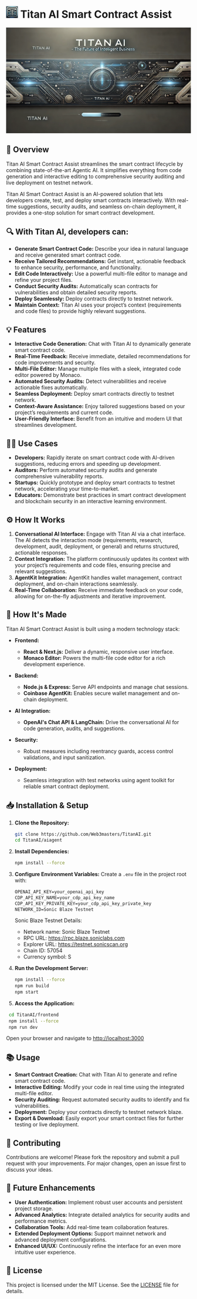 # ![🤖](./frontend/public/favicon-32x32.png) Titan AI Smart Contract Assist


![Titan AI Smart Contract Assist](./frontend/public/titan-ai-hero.webp)

## 📖 Overview

Titan AI Smart Contract Assist streamlines the smart contract lifecycle by combining state-of-the-art Agentic AI. It simplifies everything from code generation and interactive editing to comprehensive security auditing and live deployment on testnet network.

Titan AI Smart Contract Assist is an AI-powered solution that lets developers create, test, and deploy smart contracts interactively. With real-time suggestions, security audits, and seamless on-chain deployment, it provides a one-stop solution for smart contract development.


## 🔍 With Titan AI, developers can:

- **Generate Smart Contract Code:** Describe your idea in natural language and receive generated smart contract code.
- **Receive Tailored Recommendations:** Get instant, actionable feedback to enhance security, performance, and functionality.
- **Edit Code Interactively:** Use a powerful multi-file editor to manage and refine your project files.
- **Conduct Security Audits:** Automatically scan contracts for vulnerabilities and obtain detailed security reports.
- **Deploy Seamlessly:** Deploy contracts directly to testnet network.
- **Maintain Context:** Titan AI uses your project’s context (requirements and code files) to provide highly relevant suggestions.

## 💡 Features

- **Interactive Code Generation:** Chat with Titan AI to dynamically generate smart contract code.
- **Real-Time Feedback:** Receive immediate, detailed recommendations for code improvements and security.
- **Multi-File Editor:** Manage multiple files with a sleek, integrated code editor powered by Monaco.
- **Automated Security Audits:** Detect vulnerabilities and receive actionable fixes automatically.
- **Seamless Deployment:** Deploy smart contracts directly to testnet network.
- **Context-Aware Assistance:** Enjoy tailored suggestions based on your project’s requirements and current code.
- **User-Friendly Interface:** Benefit from an intuitive and modern UI that streamlines development.

## 👨‍💻 Use Cases

- **Developers:** Rapidly iterate on smart contract code with AI-driven suggestions, reducing errors and speeding up development.
- **Auditors:** Perform automated security audits and generate comprehensive vulnerability reports.
- **Startups:** Quickly prototype and deploy smart contracts to testnet network, accelerating your time-to-market.
- **Educators:** Demonstrate best practices in smart contract development and blockchain security in an interactive learning environment.

## ⚙️ How It Works

1. **Conversational AI Interface:** Engage with Titan AI via a chat interface. The AI detects the interaction mode (requirements, research, development, audit, deployment, or general) and returns structured, actionable responses.
2. **Context Integration:** The platform continuously updates its context with your project’s requirements and code files, ensuring precise and relevant suggestions.
3. **AgentKit Integration:** AgentKit handles wallet management, contract deployment, and on-chain interactions seamlessly.
4. **Real-Time Collaboration:** Receive immediate feedback on your code, allowing for on-the-fly adjustments and iterative improvement.

## 🔧 How It's Made

Titan AI Smart Contract Assist is built using a modern technology stack:

- **Frontend:**
  - **React & Next.js:** Deliver a dynamic, responsive user interface.
  - **Monaco Editor:** Powers the multi-file code editor for a rich development experience.

- **Backend:**
  - **Node.js & Express:** Serve API endpoints and manage chat sessions.
  - **Coinbase AgentKit:** Enables secure wallet management and on-chain deployment.

- **AI Integration:**
  - **OpenAI's Chat API & LangChain:** Drive the conversational AI for code generation, audits, and suggestions.

- **Security:**
  - Robust measures including reentrancy guards, access control validations, and input sanitization.

- **Deployment:**
  - Seamless integration with test networks using agent toolkit for reliable smart contract deployment.

## 📥 Installation & Setup

1. **Clone the Repository:**
   ```bash
   git clone https://github.com/Web3masters/TitanAI.git
   cd TitanAI/aiagent
   ```
2. **Install Dependencies:**
   ```bash
   npm install --force
   ```
3. **Configure Environment Variables:**
   Create a `.env` file in the project root with:
   ```env
   OPENAI_API_KEY=your_openai_api_key
   CDP_API_KEY_NAME=your_cdp_api_key_name
   CDP_API_KEY_PRIVATE_KEY=your_cdp_api_key_private_key
   NETWORK_ID=Sonic Blaze Testnet
   ```
   
   Sonic Blaze Testnet Details:
   - Network name: Sonic Blaze Testnet
   - RPC URL: https://rpc.blaze.soniclabs.com
   - Explorer URL: https://testnet.sonicscan.org
   - Chain ID: 57054
   - Currency symbol: S
   
4. **Run the Development Server:**
   ```bash
   npm install --force
   npm run build
   npm start
   ```
5. **Access the Application:**
  ```bash
   cd TitanAI/frontend
   npm install --force
   npm run dev
   ```

   Open your browser and navigate to [http://localhost:3000](http://localhost:3000)


## 📚 Usage

- **Smart Contract Creation:** Chat with Titan AI to generate and refine smart contract code.
- **Interactive Editing:** Modify your code in real time using the integrated multi-file editor.
- **Security Auditing:** Request automated security audits to identify and fix vulnerabilities.
- **Deployment:** Deploy your contracts directly to testnet network blaze.
- **Export & Download:** Easily export your smart contract files for further testing or live deployment.

## 🤝 Contributing

Contributions are welcome! Please fork the repository and submit a pull request with your improvements. For major changes, open an issue first to discuss your ideas.

## 🚀 Future Enhancements

- **User Authentication:** Implement robust user accounts and persistent project storage.
- **Advanced Analytics:** Integrate detailed analytics for security audits and performance metrics.
- **Collaboration Tools:** Add real-time team collaboration features.
- **Extended Deployment Options:** Support mainnet network and advanced deployment configurations.
- **Enhanced UI/UX:** Continuously refine the interface for an even more intuitive user experience.

## 📄 License

This project is licensed under the MIT License. See the [LICENSE](./LICENSE) file for details.
